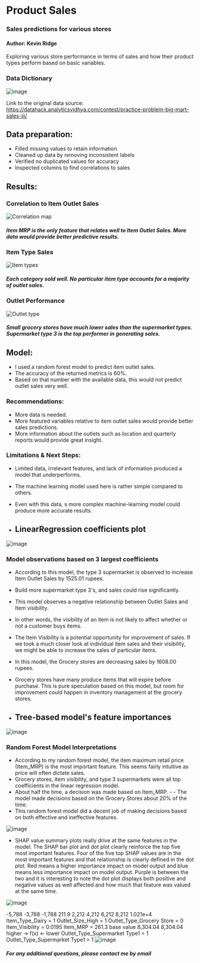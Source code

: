 # **Product Sales**
### **Sales predictions for various stores**
#### Author: Kevin Ridge

Exploring various store performance in terms of sales and how their product types perform based on basic variables.

### **Data Dictionary**
![image](https://user-images.githubusercontent.com/126993169/230653647-9deec3e4-4899-4ad0-92b8-d38054aa5be6.png)

Link to the original data source: https://datahack.analyticsvidhya.com/contest/practice-problem-big-mart-sales-iii/

## **Data preparation:**
- Filled missing values to retain information
- Cleaned up data by removing inconsistent labels
- Verified no duplicated values for accuracy
- Inspected columns to find correlations to sales

## **Results:**
### **Correlation to Item Outlet Sales**
![Correlation map](https://user-images.githubusercontent.com/126993169/230656021-4276269c-8da3-47a4-8d65-43febada6d29.png)
##### **Item MRP is the only feature that relates well to Item Outlet Sales. More data would provide better predictive results.**

### **Item Type Sales**
![Item types](https://user-images.githubusercontent.com/126993169/230657020-2beecd76-bb4f-4ee7-be4b-54bb8feac4c0.png)
##### **Each category sold well. No particular item type accounts for a majority of outlet sales.** 

### **Outlet Performance**
![Outlet type](https://user-images.githubusercontent.com/126993169/230658087-0ddcd73a-5e50-4920-b9d8-4f0c5d439087.png)
##### **Small grocery stores have much lower sales than the supermarket types. Supermarket type 3 is the top performer in generating sales.**

## **Model:**
- I used a random forest model to predict item outlet sales.
- The accuracy of the returned metrics is 60%.
- Based on that number with the available data, this would not predict outlet sales very well.
### **Recommendations:**
- More data is needed.
- More featured variables relative to item outlet sales would provide better sales predictions.
- More information about the outlets such as location and quarterly reports would provide great insight.
### **Limitations & Next Steps:**
- Limited data, irrelevant features, and lack of information produced a model that underperforms.
- The machine learning model used here is rather simple compared to others.
- Even with this data, s more complex machine-learning model could produce more accurate results.

- ## **LinearRegression coefficients plot**
![image](https://github.com/Kridge42/Product-Sales/assets/126993169/70d0e7e6-93d6-4a47-84fe-c0fb2aa6b342)

### **Model observations based on 3 largest coefficients**
- According to this model, the type 3 supermarket is observed to increase Item Outlet Sales by 1525.01 rupees. 
 - Build more supermarket type 3's, and sales could rise significantly.
- This model observes a negative relationship between Outlet Sales and Item visibility.
 - In other words, the visibility of an item is not likely to affect whether or not a customer buys items.
 - The Item Visibility is a potential opportunity for improvement of sales. If we took a much closer look at individual item sales and their visibility, we might be able to increase the sales of particular items.
- In this model, the Grocery stores are decreasing sales by 1608.00 rupees.
 - Grocery stores have many produce items that will expire before purchase. This is pure speculation based on this model, but room for improvement could happen in inventory management at the grocery stores.


- ## **Tree-based model's feature importances**
![image](https://github.com/Kridge42/Product-Sales/assets/126993169/cfbcf01c-315b-4e66-a853-48b50545b65a)

### **Random Forest Model Interpretations**
- According to my random forest model, the item maximum retail price (Item_MRP) is the most important feature. This seems fairly intuitive as price will often dictate sales. 
- Grocery stores, item visibility, and type 3 supermarkets were all top coefficients in the linear regression model. 
- About half the time, a decision was made based on Item_MRP. - - The model made decisions based on the Grocery Stores about 20% of the time.
- This random forest model did a decent job of making decisions based on both effective and ineffective features.

![image](https://github.com/Kridge42/Product-Sales/assets/126993169/5d69afe1-0066-4b15-a142-42f3c8b2c05d)

- SHAP value summary plots really drive at the same features in the model. The SHAP bar plot and dot plot clearly reinforce the top five most important features. Four of the five top SHAP values are in the most important features and that relationship is clearly defined in the dot plot. Red means a higher importance impact on model output and blue means less importance impact on model output. Purple is between the two and it is interesting to note the dot plot displays both positive and negative values as well affected and how much that feature was valued at the same time.   

![image](https://github.com/Kridge42/Product-Sales/assets/126993169/20876498-58b3-45a9-9bfb-044ddb2122de)

-5,788
-3,788
-1,788
211.9
2,212
4,212
6,212
8,212
1.021e+4
Item_Type_Dairy = 1
Outlet_Size_High = 1
Outlet_Type_Grocery Store = 0
Item_Visibility = 0.0195
Item_MRP = 261.3
base value
8,304.04
8,304.04
higher
→
f(x)
←
lower
Outlet_Type_Supermarket Type1 = 1
Outlet_Type_Supermarket Type1 = 1
![image](https://github.com/Kridge42/Product-Sales/assets/126993169/4bb3e573-3281-4568-b2e9-54636e81000e)


##### **For any additional questions, please contact me by email**

